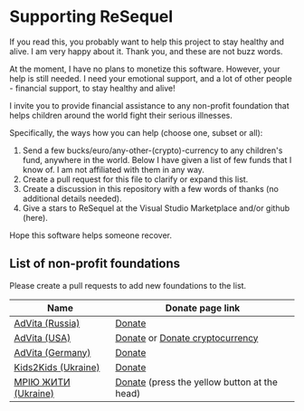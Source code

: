 # Supporting ReSequel

If you read this, you probably want to help this project to stay healthy and alive. I am very happy about it. Thank you, and these are not buzz words.

At the moment, I have no plans to monetize this software. However, your help is still needed. I need your emotional support, and a lot of other people - financial support, to stay healthy and alive!

I invite you to provide financial assistance to any non-profit foundation that helps children around the world fight their serious illnesses.

Specifically, the ways how you can help (choose one, subset or all):

1. Send a few bucks/euro/any-other-(crypto)-currency to any children's fund, anywhere in the world. Below I have given a list of few funds that I know of. I am not affiliated with them in any way.
2. Create a pull request for this file to clarify or expand this list.
3. Create a discussion in this repository with a few words of thanks (no additional details needed).
4. Give a stars to ReSequel at the Visual Studio Marketplace and/or github (here).

Hope this software helps someone recover.

## List of non-profit foundations

Please create a pull requests to add new foundations to the list.

|Name|Donate page link|
|---|---|
|[AdVita (Russia)](https://advita.ru/)|[Donate](https://advita.ru/khochu-pomoch/pomoch-dengami/)|
|[AdVita (USA)](https://www.advitausa.org/)|[Donate](https://www.advitausa.org/how-to-help/donate-now-2/) or [Donate cryptocurrency](https://www.advitausa.org/how-to-help/bitcoins/)|
|[AdVita (Germany)](https://www.advitaeu.com/)|[Donate](https://www.advitaeu.com/#rec76663591)|
|[Kids2Kids (Ukraine)](https://kids2kids-fund.com/uk/)|[Donate](https://kids2kids-fund.com/uk/dityni-na-likuvannya/)|
|[МРІЮ ЖИТИ (Ukraine)](https://www.mriyuzhiti.com/uk)|[Donate](https://www.mriyuzhiti.com/uk) (press the yellow button at the head)|
